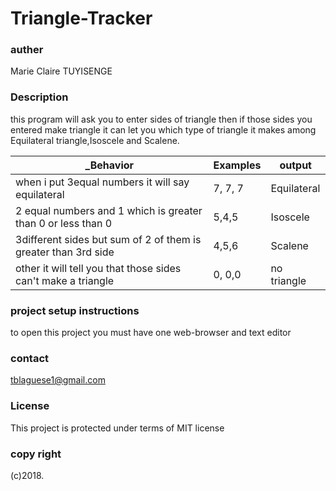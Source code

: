 #  Triangle-Tracker

###  auther

Marie Claire TUYISENGE

###  Description

this program will ask you to enter sides of triangle then if those sides you entered make triangle it can let you which type of triangle it makes among Equilateral triangle,Isoscele and Scalene.


|                        ___Behavior__                            |  __Examples__  | __output__  |
|-----------------------------------------------------------------|----------------|-------------|
| when i put 3equal numbers it will say equilateral               | 7, 7, 7        | Equilateral |
| 2 equal numbers and 1 which is greater than 0 or less than 0    | 5,4,5          | Isoscele    |
|3different sides but sum of 2 of them is greater than 3rd side   | 4,5,6          |  Scalene    |
|other it will tell you that those sides can't make a triangle    | 0, 0,0         |no triangle  |

###  project setup instructions

to open this project you must have one web-browser and text editor

###  contact
 
 tblaguese1@gmail.com
 
###  License
This project is protected under terms of MIT license

### copy right
 (c)2018.